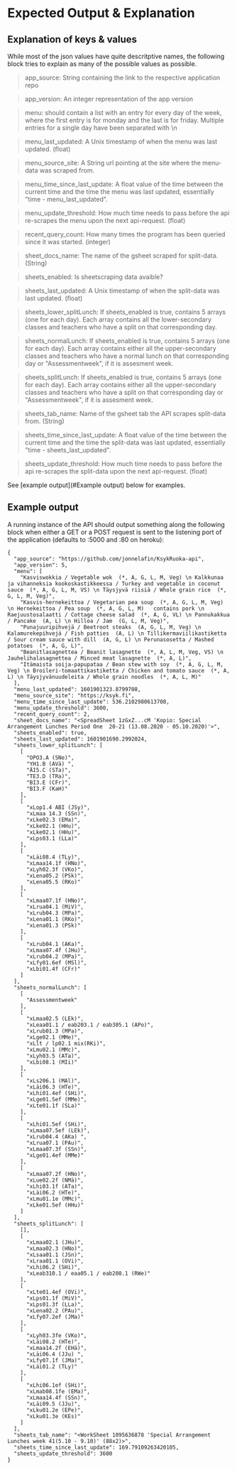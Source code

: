 # Expected Output & Explanation

## Explanation of keys & values

While most of the json values have quite descritptive names, the following block tries to explain as many of the possible values as possible.

> app_source:	String containing the link to the respective application repo

> app_version:	An integer representation of the app version

> menu:	should contain a list with an entry for every day of the week, where the first entry is for monday and the last is for friday. Multiple entries for a single day have been separated with \n

> menu_last_updated:	A Unix timestamp of when the menu was last updated. (float)

> menu_source_site:	A String url pointing at the site where the menu-data was scraped from.

> menu_time_since_last_update:	A float value of the time between the current time and the time the menu was last updated, essentially "time - menu_last_updated".

> menu_update_threshold:	How much time needs to pass before the api re-scrapes the menu upon the next api-request. (float)

> recent_query_count:	How many times the program has been queried since it was started. (integer)

> sheet_docs_name:	The name of the gsheet scraped for split-data. (String)

> sheets_enabled:	Is sheetscraping data avaible?

> sheets_last_updated:	A Unix timestamp of when the split-data was last updated. (float)

> sheets_lower_splitLunch:	If sheets_enabled is true, contains 5 arrays (one for each day). Each array contains all the lower-secondary classes and teachers who have a split on that corresponding day.

> sheets_normalLunch:	If sheets_enabled is true, contains 5 arrays (one for each day). Each array contains either all the upper-secondary classes and teachers who have a normal lunch on that corresponding day or "Assessmentweek", if it is assesment week.

> sheets_splitLunch:	If sheets_enabled is true, contains 5 arrays (one for each day). Each array contains either all the upper-secondary classes and teachers who have a split on that corresponding day or "Assessmentweek", if it is assesment week.

> sheets_tab_name:	Name of the gsheet tab the API scrapes split-data from. (String)

> sheets_time_since_last_update:	A float value of the time between the current time and the time the split-data was last updated, essentially "time - sheets_last_updated".

> sheets_update_threshold:	How much time needs to pass before the api re-scrapes the split-data upon the next api-request. (float)

See [example output](#Example output)  below for examples.

## Example output

A running instance of the API should output something along the following block when either a GET or a POST request is sent to the listening port of the application (defaults to :5000 and :80 on heroku):

	{
	  "app_source": "https://github.com/jonnelafin/KsykRuoka-api",
	  "app_version": 5,
	  "menu": [
	    "Kasviswokkia / Vegetable wok  (*, A, G, L, M, Veg) \n Kalkkunaa ja vihanneksia kookoskastikkeessa / Turkey and vegetable in coconut sauce  (*, A, G, L, M, VS) \n Täysjyvä riisiä / Whole grain rice  (*, G, L, M, Veg)",
	    "Kasvis-hernekeittoa / Vegetarian pea soup  (*, A, G, L, M, Veg) \n Hernekeittoa / Pea soup  (*, A, G, L, M)   contains pork \n Raejuustosalaatti / Cottage cheese salad  (*, A, G, VL) \n Pannukakkua / Pancake  (A, L) \n Hilloa / Jam  (G, L, M, Veg)",
	    "Punajuuripihvejä / Beetroot steaks  (A, G, L, M, Veg) \n Kalamurekepihvejä / Fish patties  (A, L) \n Tillikermaviilikastiketta / Sour cream sauce with dill  (A, G, L) \n Perunasosetta / Mashed potatoes  (*, A, G, L)",
	    "Beanitlasagnettea / Beanit lasagnette  (*, A, L, M, Veg, VS) \n Jauhelihalasagnettea / Minced meat lasagnette  (*, A, L)",
	    "Itämaista soija-papupataa / Bean stew with soy  (*, A, G, L, M, Veg) \n Broileri-tomaattikastiketta / Chicken and tomato sauce  (*, A, L) \n Täysjyvänuudeleita / Whole grain noodles  (*, A, L, M)"
	  ],
	  "menu_last_updated": 1601901323.8799708,
	  "menu_source_site": "https://ksyk.fi",
	  "menu_time_since_last_update": 536.2102980613708,
	  "menu_update_threshold": 3600,
	  "recent_query_count": 2,
	  "sheet_docs_name": "<SpreadSheet 1zGxZ...cM 'Kopio: Special Arrangement Lunches Period One  20-21 (13.08.2020 - 05.10.2020)'>",
	  "sheets_enabled": true,
	  "sheets_last_updated": 1601901690.2992024,
	  "sheets_lower_splitLunch": [
	    [
	      "OPO3.A (SNe)",
	      "YH1.B (AVä) ",
	      "ÄI5.C (STa)",
	      "TE3.D (TRa)",
	      "BI3.E (CFr)",
	      "BI3.F (KaH)"
	    ],
	    [
	      "xLop1.4 ABI (JSy)",
	      "xLmaa 14.3 (SSn)",
	      "xLke02.3 (EMa)",
	      "xLke02.1 (HHu)",
	      "xLke02.1 (HHu)",
	      "xLps03.1 (LLa)"
	    ],
	    [
	      "xLäi08.4 (TLy)",
	      "xLmaa14.1f (HNo)",
	      "xLyh02.3f (VKo)",
	      "xLena05.2 (PSk)",
	      "xLena05.5 (RKo)"
	    ],
	    [
	      "xLmaa07.1f (HNo)",
	      "xLrua04.1 (MiV)",
	      "xLrub04.3 (MPa)",
	      "xLena01.1 (RKo)",
	      "xLena01.3 (PSk)"
	    ],
	    [
	      "xLrub04.1 (AKa)",
	      "xLmaa07.4f (JHu)",
	      "xLrub04.2 (MPa)",
	      "xLfy01.6ef (MSl)",
	      "xLbi01.4f (CFr)"
	    ]
	  ],
	  "sheets_normalLunch": [
	    [
	      "Assessmentweek"
	    ],
	    [
	      "xLmaa02.5 (LEk)",
	      "xLeaa01.1 / eab203.1 / eab305.1 (APo)",
	      "xLrub01.3 (MPa)",
	      "xLge02.1 (MMe)",
	      "xLlt / lp02.1 mix(RKi)",
	      "xLmu02.1 (MMc)",
	      "xLyh03.5 (ATa)",
	      "xLbi08.1 (MIi)"
	    ],
	    [
	      "xLs206.1 (MAl)",
	      "xLäi06.3 (HTe)",
	      "xLhi01.4ef (SHi)",
	      "xLge01.5ef (MMe)",
	      "xLte01.1f (SLa)"
	    ],
	    [
	      "xLhi01.5ef (SHi)",
	      "xLmaa07.5ef (LEk)",
	      "xLrub04.4 (AKa) ",
	      "xLrua07.1 (PAu)",
	      "xLmaa07.3f (SSn)",
	      "xLge01.4ef (MMe)"
	    ],
	    [
	      "xLmaa07.2f (HNo)",
	      "xLue02.2f (NMä)",
	      "xLhi03.1f (ATa)",
	      "xLäi06.2 (HTe)",
	      "xLmu01.1e (MMc)",
	      "xLke01.5ef (HHu)"
	    ]
	  ],
	  "sheets_splitLunch": [
	    [],
	    [
	      "xLmaa02.1 (JHu)",
	      "xLmaa02.3 (HNo)",
	      "xLsaa01.1 (JSn)",
	      "xLraa01.1 (OVi)",
	      "xLhi06.2 (SHi)",
	      "xLeab310.1 / eaa05.1 / eab208.1 (RWe)"
	    ],
	    [
	      "xLte01.4ef (OVi)",
	      "xLps01.1f (MiV)",
	      "xLps01.3f (LLa)",
	      "xLena02.2 (PAu)",
	      "xLfy07.2ef (JMa)"
	    ],
	    [
	      "xLyh03.3fe (VKo)",
	      "xLäi08.2 (HTe)",
	      "xLmaa14.2f (EHä)",
	      "xLäi06.4 (JJu) ",
	      "xLfy07.1f (JMa)",
	      "xLäi01.2 (TLy)"
	    ],
	    [
	      "xLhi06.1ef (SHi)",
	      "xLmab08.1fe (EMa)",
	      "xLmaa14.4f (SSn)",
	      "xLäi09.5 (JJu)",
	      "xLku01.2e (EPe)",
	      "xLku01.3e (KEs)"
	    ]
	  ],
	  "sheets_tab_name": "<WorkSheet 1095636878 'Special Arrangement Lunches week 41(5.10 - 9.10)' (88x2)>",
	  "sheets_time_since_last_update": 169.79109263420105,
	  "sheets_update_threshold": 3600
	}
